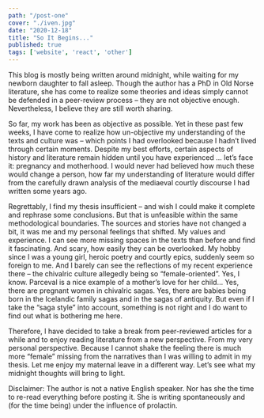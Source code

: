 ```yaml
---
path: "/post-one"
cover: "./iven.jpg"
date: "2020-12-18"
title: "So It Begins..."
published: true
tags: ['website', 'react', 'other']
---
```

This blog is mostly being written around midnight, while waiting for my newborn daughter to fall asleep. Though the author has a PhD in Old Norse literature, she has come to realize some theories and ideas simply cannot be defended in a peer-review process – they are not objective enough. Nevertheless, I believe they are still worth sharing.

So far, my work has been as objective as possible. Yet in these past few weeks, I have come to realize how un-objective my understanding of the texts and culture was – which points I had overlooked because I hadn’t lived through certain moments. Despite my best efforts, certain aspects of history and literature remain hidden until you have experienced … let’s face it: pregnancy and motherhood. I would never had believed how much these would change a person, how far my understanding of literature would differ from the carefully drawn analysis of the mediaeval courtly discourse I had written some years ago.

Regrettably, I find my thesis insufficient – and wish I could make it complete and rephrase some conclusions. But that is unfeasible within the same methodological boundaries. The sources and stories have not changed a bit, it was me and my personal feelings that shifted. My values and experience. I can see more missing spaces in the texts than before and find it fascinating. And scary, how easily they can be overlooked. My hobby since I was a young girl, heroic poetry and courtly epics, suddenly seem so foreign to me. And I barely can see the reflections of my recent experience there – the chivalric culture allegedly being so “female-oriented”. Yes, I know. Parceval is a nice example of a mother’s love for her child… Yes, there are pregnant women in chivalric sagas. Yes, there are babies being born in the Icelandic family sagas and in the sagas of antiquity. But even if I take the “saga style” into account, something is not right and I do want to find out what is bothering me here. 

Therefore, I have decided to take a break from peer-reviewed articles for a while and to enjoy reading literature from a new perspective. From my very personal perspective. Because I cannot shake the feeling there is much more “female” missing from the narratives than I was willing to admit in my thesis. Let me enjoy my maternal leave in a different way. Let’s see what my midnight thoughts will bring to light. 

Disclaimer: The author is not a native English speaker. Nor has she the time to re-read everything before posting it. She is writing spontaneously and (for the time being) under the influence of prolactin.

